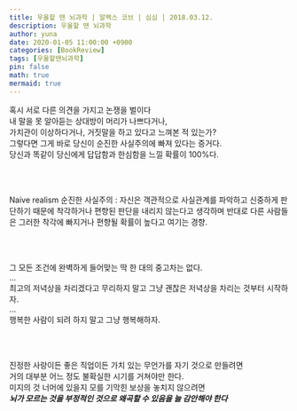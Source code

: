 ```yaml
---
title: 우울할 땐 뇌과학 | 알렉스 코브 | 심심 | 2018.03.12.
description: 우울할 땐 뇌과학
author: yuna
date: 2020-01-05 11:00:00 +0900
categories: [BookReview]
tags: [우울할땐뇌과학]
pin: false
math: true
mermaid: true
---
```



혹시 서로 다른 의견을 가지고 논쟁을 벌이다  
내 말을 못 알아듣는 상대방이 머리가 나쁘다거나,  
가치관이 이상하다거나, 거짓말을 하고 있다고 느껴본 적 있는가?  
그렇다면 그게 바로 당신이 순진한 사실주의에 빠져 있다는 증거다.  
당신과 똑같이 당신에게 답답함과 한심함을 느낄 확률이 100%다.

<br/>
<br/>

Naive realism 순진한 사실주의
: 자신은 객관적으로 사실관계를 파악하고 신중하게 판단하기 때문에 착각하거나 편향된 판단을 내리지 않는다고 생각하며 반대로 다른 사람들은 그러한 착각에 빠지거나 편향될 확률이 높다고 여기는 경향.

<br/>
<br/>

그 모든 조건에 완벽하게 들어맞는 딱 한 대의 중고차는 없다.  
...  
최고의 저녁상을 차리겠다고 무리하지 말고 그냥 괜찮은 저녁상을 차리는 것부터 시작하자.  
...  
행복한 사람이 되려 하지 말고 그냥 행복해하자.

<br/>
<br/>

진정한 사랑이든 좋은 직업이든 가치 있는 무언가를 자기 것으로 만들려면  
거의 대부분 어느 정도 불확실한 시기를 거쳐야만 한다.  
미지의 것 너머에 있을지 모를 기막힌 보상을 놓치지 않으려면  
***뇌가 모르는 것을 부정적인 것으로 왜곡할 수 있음을 늘 감안해야 한다***
